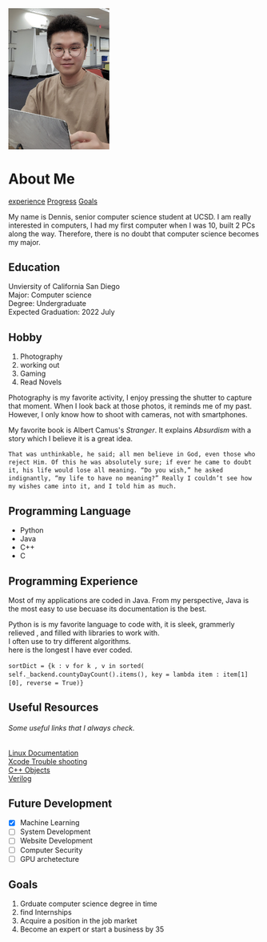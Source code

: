 <img src="IMG_3738.jpg" width="40%" height="40%">

# About Me 
[experience](#programming-language)
[Progress](#future-development)
[Goals](#goals)

My name is Dennis, senior computer science student at UCSD. I am really interested in computers, I had my first computer when I was 10, built 2 PCs along the way. 
Therefore, there is no doubt that computer science becomes my major. 

## Education 
Unviersity of California San Diego \
Major: Computer science \
Degree: Undergraduate \
Expected Graduation: 2022 July 



## Hobby 
1. Photography
2. working out
3. Gaming 
4. Read Novels

Photography is my favorite activity, I enjoy pressing the shutter to capture that moment. When I look back at those photos, it reminds me of my past. However, I only know how to shoot with cameras, not with smartphones. 

My favorite book is Albert Camus's _Stranger_. It explains _Absurdism_ with a story which I believe it is a great idea. 

```
That was unthinkable, he said; all men believe in God, even those who reject Him. Of this he was absolutely sure; if ever he came to doubt it, his life would lose all meaning. “Do you wish,” he asked indignantly, “my life to have no meaning?” Really I couldn’t see how my wishes came into it, and I told him as much.
```

## Programming Language 
- Python
- Java
- C++ 
- C 


## Programming Experience 
Most of my applications are coded in Java. From my perspective, Java is the most easy to use becuase its documentation is the best. 

Python is is my favorite language to code with, it is sleek, grammerly relieved , and filled with libraries to work with. \
I often use to try different algorithms.\
here is the longest I have ever coded.

`sortDict = {k : v for k , v in sorted( self._backend.countyDayCount().items(), key = lambda item : item[1][0], reverse = True)} `

## Useful Resources
###### Some useful links that I always check.
[Linux Documentation](https://man7.org/linux/man-pages/man7/man.7.html)\
[Xcode Trouble shooting](https://stackoverflow.com/questions/23438393/new-to-xcode-cant-open-files-in-c)\
[C++ Objects](https://stackoverflow.com/questions/1380463/sorting-a-vector-of-custom-objects)\
[Verilog](https://www.asic-world.com/systemverilog/index.html)



## Future Development
- [x] Machine Learning 
- [ ] System Development 
- [ ] Website Development 
- [ ] Computer Security 
- [ ] GPU archetecture

## Goals 
1. Grduate computer science degree in time 
2. find Internships 
3. Acquire a position in the job market 
4. Become an expert or start a business by 35 



